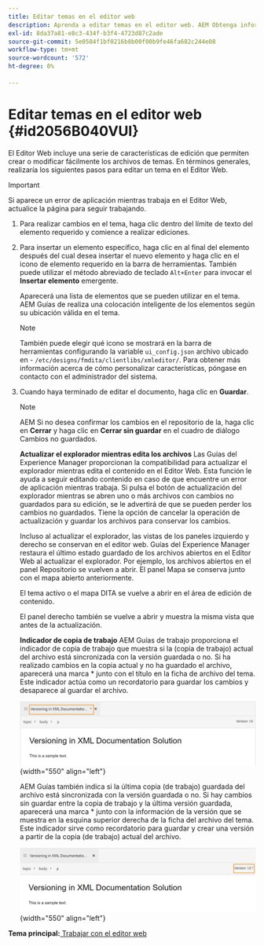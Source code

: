 ```yaml
---
title: Editar temas en el editor web
description: Aprenda a editar temas en el editor web. AEM Obtenga información acerca de las distintas funciones de edición para modificar los archivos de temas en las guías de la.
exl-id: 8da37a81-e8c3-434f-b3f4-4723d87c2ade
source-git-commit: 5e0584f1bf0216b8b00f00b9fe46fa682c244e08
workflow-type: tm+mt
source-wordcount: '572'
ht-degree: 0%

---
```


# Editar temas en el editor web {#id2056B040VUI}

El Editor Web incluye una serie de características de edición que permiten crear o modificar fácilmente los archivos de temas. En términos generales, realizaría los siguientes pasos para editar un tema en el Editor Web.

>[!IMPORTANT]
>
> Si aparece un error de aplicación mientras trabaja en el Editor Web, actualice la página para seguir trabajando.

1. Para realizar cambios en el tema, haga clic dentro del límite de texto del elemento requerido y comience a realizar ediciones.

1. Para insertar un elemento específico, haga clic en al final del elemento después del cual desea insertar el nuevo elemento y haga clic en el icono de elemento requerido en la barra de herramientas. También puede utilizar el método abreviado de teclado `Alt+Enter` para invocar el **Insertar elemento** emergente.

   Aparecerá una lista de elementos que se pueden utilizar en el tema. AEM Guías de realiza una colocación inteligente de los elementos según su ubicación válida en el tema.

   >[!NOTE]
   >
   > También puede elegir qué icono se mostrará en la barra de herramientas configurando la variable `ui_config.json` archivo ubicado en - `/etc/designs/fmdita/clientlibs/xmleditor/`. Para obtener más información acerca de cómo personalizar características, póngase en contacto con el administrador del sistema.

1. Cuando haya terminado de editar el documento, haga clic en **Guardar**.

   >[!NOTE]
   >
   > AEM Si no desea confirmar los cambios en el repositorio de la, haga clic en **Cerrar** y haga clic en **Cerrar sin guardar** en el cuadro de diálogo Cambios no guardados.

   **Actualizar el explorador mientras edita los archivos**
Las Guías del Experience Manager proporcionan la compatibilidad para actualizar el explorador mientras edita el contenido en el Editor Web. Esta función le ayuda a seguir editando contenido en caso de que encuentre un error de aplicación mientras trabaja. Si pulsa el botón de actualización del explorador mientras se abren uno o más archivos con cambios no guardados para su edición, se le advertirá de que se pueden perder los cambios no guardados. Tiene la opción de cancelar la operación de actualización y guardar los archivos para conservar los cambios.

   Incluso al actualizar el explorador, las vistas de los paneles izquierdo y derecho se conservan en el editor web. Guías del Experience Manager restaura el último estado guardado de los archivos abiertos en el Editor Web al actualizar el explorador. Por ejemplo, los archivos abiertos en el panel Repositorio se vuelven a abrir. El panel Mapa se conserva junto con el mapa abierto anteriormente.

   El tema activo o el mapa DITA se vuelve a abrir en el área de edición de contenido.

   El panel derecho también se vuelve a abrir y muestra la misma vista que antes de la actualización.

   **Indicador de copia de trabajo**
AEM Guías de trabajo proporciona el indicador de copia de trabajo que muestra si la \(copia de trabajo\) actual del archivo está sincronizada con la versión guardada o no. Si ha realizado cambios en la copia actual y no ha guardado el archivo, aparecerá una marca \* junto con el título en la ficha de archivo del tema. Este indicador actúa como un recordatorio para guardar los cambios y desaparece al guardar el archivo.

   ![](images/working-copy-text-update-indicator.png){width="550" align="left"}

   AEM Guías también indica si la última copia \(de trabajo\) guardada del archivo está sincronizada con la versión guardada o no. Si hay cambios sin guardar entre la copia de trabajo y la última versión guardada, aparecerá una marca \* junto con la información de la versión que se muestra en la esquina superior derecha de la ficha del archivo del tema. Este indicador sirve como recordatorio para guardar y crear una versión a partir de la copia \(de trabajo\) actual del archivo.

   ![](images/version-update-indicator.png){width="550" align="left"}


**Tema principal:**[ Trabajar con el editor web](web-editor.md)
